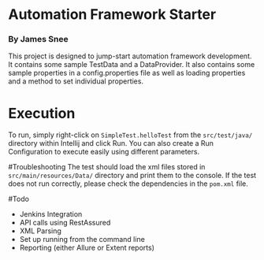 # Automation Framework Starter
### By James Snee
This project is designed to jump-start automation framework development. It contains some sample TestData and a DataProvider.
It also contains some sample properties in a config.properties file as well as loading properties and a method to set individual 
properties.

# Execution
To run, simply right-click on `SimpleTest.helloTest` from the `src/test/java/` directory within Intellij and click Run.
You can also create a Run Configuration to execute easily using different parameters.

#Troubleshooting
The test should load the xml files stored in `src/main/resources/Data/` directory and print them to the console. If the test does not run correctly, please check the dependencies in the `pom.xml` file.

#Todo

- Jenkins Integration
- API calls using RestAssured
- XML Parsing
- Set up running from the command line
- Reporting (either Allure or Extent reports)